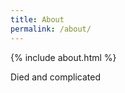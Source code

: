 ```yaml
---
title: About
permalink: /about/
---
```


{% include about.html %}

Died and complicated    
&nbsp;    
&nbsp;     
&nbsp;     
&nbsp;      
&nbsp;         
&nbsp;
